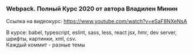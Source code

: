 ### Webpack. Полный Курс 2020 от автора Владилен Минин  
Ссылка на видеокурс: https://www.youtube.com/watch?v=eSaF8NXeNsA

В курсе: babel, typescript, eslint, sass, less, react jsx, hmr, dev server, шрифты, картинки, xml, csv.  
Каждый коммит - разные темы
